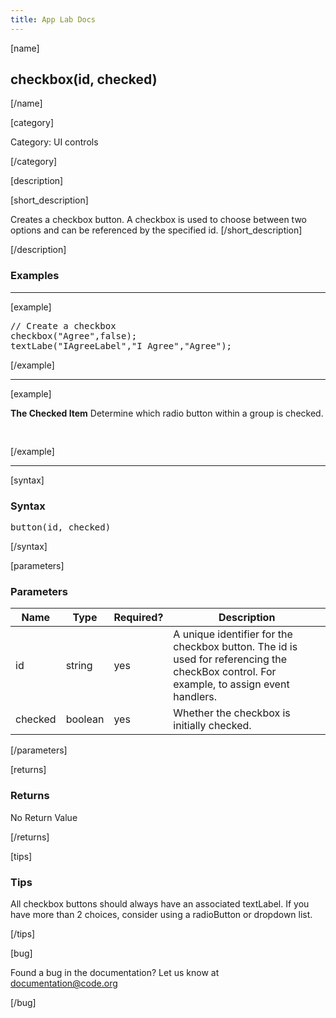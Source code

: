 ```yaml
---
title: App Lab Docs
---
```


[name]

## checkbox(id, checked)

[/name]


[category]

Category: UI controls

[/category]

[description]

[short_description]

Creates a checkbox button. A checkbox is used to choose between two options and can be referenced by the specified id.
[/short_description]

[/description]

### Examples
____________________________________________________

[example]

<pre>
// Create a checkbox
checkbox("Agree",false);
textLabe("IAgreeLabel","I Agree","Agree");
</pre>

[/example]

____________________________________________________

[example]

**The Checked Item**
Determine which radio button within a group is checked.

<pre>

</pre>

[/example]

____________________________________________________

[syntax]

### Syntax
<pre>
button(id, checked)
</pre>

[/syntax]


[parameters]

### Parameters

| Name  | Type | Required? | Description |
|-----------------|------|-----------|-------------|
| id | string | yes | A unique identifier for the checkbox button. The id is used for referencing the checkBox control. For example, to assign event handlers. |
| checked | boolean | yes | Whether the checkbox is initially checked. |
[/parameters]

[returns]

### Returns
No Return Value

[/returns]

[tips]

### Tips
All checkbox buttons should always have an associated textLabel. If you have more than 2 choices, consider using a radioButton or dropdown list.

[/tips]

[bug]

Found a bug in the documentation? Let us know at documentation@code.org

[/bug]
